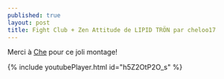 ```yaml
---
published: true
layout: post
title: Fight Club + Zen Attitude de LIPID TRÖN par cheloo17
---
```

Merci à [Che](http://www.youtube.com/user/cheloo17) pour ce joli montage!

{% include youtubePlayer.html id="h5Z2OtP2O_s" %}
